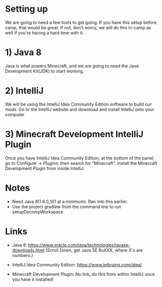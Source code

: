# Setting up
We are going to need a few tools to get going. If you have this setup before camp, that would be great. If not,
don't worry, we will do this in-camp as well if you're having a hard time with it.

# 1) Java 8
Java is what powers Minecraft, and we are going to need the Java Development Kit(JDK) to start working.

# 2) IntelliJ
We will be using the IntelliJ Idea Community Edition software to build our mods. Go to the IntelliJ website
and download and install IntelliJ onto your computer 

# 3) Minecraft Development IntelliJ Plugin
Once you have IntelliJ Idea Community Edition, at the bottom of the panel, go to Configure -> Plugins, then 
search for "Minecraft". Install the Minecraft Development Plugin from inside IntelliJ.

# Notes
- Need Java 8(1.8.0_101 at a minimum). Ran into this earlier.
- Use the project gradlew from the command line to run setupDecompWorkspace

# Links
- Java 8: https://www.oracle.com/java/technologies/javase-downloads.html (Scroll Down, get Java SE 8uXXX, where X's
are numbers.)

- IntelliJ Idea Community Edition: https://www.jetbrains.com/idea/

- Minecraft Development Plugin: No link, do this from within IntelliJ once you have it installed!
